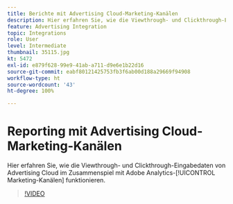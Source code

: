 ```yaml
---
title: Berichte mit Advertising Cloud-Marketing-Kanälen
description: Hier erfahren Sie, wie die Viewthrough- und Clickthrough-Eingabedaten von Advertising Cloud im Zusammenspiel mit Adobe Analytics-Marketing-Kanälen funktionieren.
feature: Advertising Integration
topic: Integrations
role: User
level: Intermediate
thumbnail: 35115.jpg
kt: 5472
exl-id: e879f628-99e9-41ab-a711-d9e6e1b22d16
source-git-commit: eabf80121425753fb3f6ab00d188a29669f94908
workflow-type: ht
source-wordcount: '43'
ht-degree: 100%

---
```


# Reporting mit Advertising Cloud-Marketing-Kanälen

Hier erfahren Sie, wie die Viewthrough- und Clickthrough-Eingabedaten von Advertising Cloud im Zusammenspiel mit Adobe Analytics-[!UICONTROL Marketing-Kanälen] funktionieren.

>[!VIDEO](https://video.tv.adobe.com/v/35115/?quality=12&learn=on)
